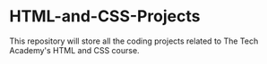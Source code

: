 # HTML-and-CSS-Projects
This repository will store all the coding projects related to The Tech Academy's HTML and CSS course.
